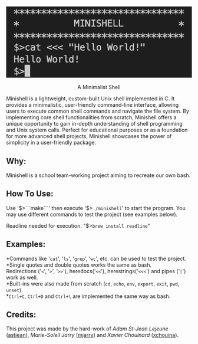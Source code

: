 <div align="center">
  
![hw](/hw.png)
 </div>
<p align="center">A Minimalist Shell</p>

Minishell is a lightweight, custom-built Unix shell implemented in C. It provides a minimalistic, user-friendly command-line interface, allowing users to execute common shell commands and navigate the file system. By implementing core shell functionalities from scratch, Minishell offers a unique opportunity to gain in-depth understanding of shell programming and Unix system calls. Perfect for educational purposes or as a foundation for more advanced shell projects, Minishell showcases the power of simplicity in a user-friendly package.


## Why:

Minishell is a school team-working project aiming to recreate our own bash.


## How To Use:

Use '$>```make```' then execute '$>```./minishell```' to start the program. You may use different commands to test the project (see examples below). 

Readline needed for execution. "$>```brew install readline```"

## Examples:

*Commands like '```cat```', '```ls```', '```grep```', '```wc```', etc. can be used to test the project.<br>
*Single quotes and double quotes works the same as bash.<br>
Redirections ('```<```', '```>```', '```>>```'), heredocs('```<<```'), herestrings('```<<<```') and pipes ('```|```') work as well.<br>
*Built-ins were also made from scratch (```cd```, ```echo```, ```env```, ```export```, ```exit```, ```pwd```, ```unset```).<br>
*```Ctrl+C```, ```Ctrl+D``` and ```Ctrl+\``` are implemented the same way as bash.<br>


## Credits:

This project was made by the hard-work of <i>Adam St-Jean Lejeune</i> ([astjean](https://github.com/ast-jean)), <i>Marie-Soleil Jarry</i> ([mjarry](https://github.com/mariejarry)) and 
<i>Xavier Chouinard</i> ([xchouina](https://github.com/xchouina)).
